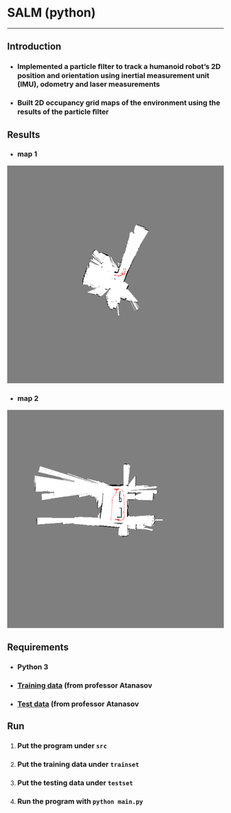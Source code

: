 # **SALM (python)**
- - -
## **Introduction**
* ### Implemented a particle ﬁlter to track a humanoid robot’s 2D position and orientation using inertial measurement unit (IMU), odometry and laser measurements
* ### Built 2D occupancy grid maps of the environment using the results of the particle ﬁlter

## **Results**
* ### map 1
![Alt text](img/map1.png)
* ### map 2
![Alt text](img/map2.png)

## **Requirements**
* ### Python 3 
* ### [Training data](https://drive.google.com/open?id=0B241vEW29598Zm5LT241b2xLdWs) (from professor Atanasov 
* ### [Test data](https://drive.google.com/open?id=0B241vEW29598UTJTM2hnMnNfZGs) (from professor Atanasov 

## **Run** ##
1. ### Put the program under ```src```
2. ### Put the training data under ```trainset```
3. ### Put the testing data under ```testset```
4. ### Run the program with ```python main.py```